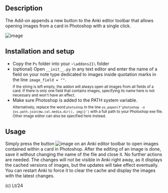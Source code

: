 ## Description

The Add-on appends a new button to the Anki editor toolbar that allows opening images from a card in Photoshop with a single click.

![image](https://github.com/Eltaurus-Lt/Lt-Anki-Addons/assets/93875472/571ea553-069c-4aa1-9ebc-aec1555a671e)


## Installation and setup

- Copy the `Ps` folder into your `~\addons21\` folder
- (optional) Open `__init__.py` in any text editor and enter the name of a field on your note type dedicated to images inside quotation marks in the line `image_field = ""`. <br><sub>If the string is left empty, the addon will always open all images from all fields of a card. If there is only one field that contains images, specifying its name here is not necessary and won't have an effect.</sub>
- Make sure Photoshop is added to the PATH system variable. <br><sub>Alternatively, replace the word `photoshop` in the line `os.popen(f'photoshop -o {os.path.join(mw.col.media.dir(), img)}')` with a full path to your Photoshop exe file. Other image editor can also be specified here instead.</sub>

## Usage

Simply press the button ![image](https://github.com/Eltaurus-Lt/Lt-Anki-Addons/assets/93875472/540304b6-63d3-4ff9-884a-5784b918a202) on an Anki editor toolbar to open images contained within a card in Photoshop. After the editing of an image is done, save it without changing the name of the file and close it. No further actions are needed. The changes will not be visible in Anki right away, as it displays the cached versions of images, but the updates will take effect eventually. You can restart Anki to force it to clear the cache and display the images with the latest changes.

(c) Lt/24
